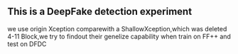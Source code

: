## This is a DeepFake detection experiment
we use origin Xception comparewith a ShallowXception,which was deleted 4-11 Block,we try to findout their genelize capability when train on FF++ and test on DFDC

